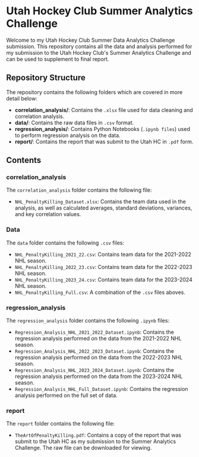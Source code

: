 # Utah Hockey Club Summer Analytics Challenge
Welcome to my Utah Hockey Club Summer Data Analytics Challenge submission. This repository contains all the data and analysis performed for my submission to the Utah Hockey Club's Summer Analytics Challenge and can be used to supplement to final report.

## Repository Structure
The repository contains the following folders which are covered in more detail below:
* __correlation_analysis/__: Contains the `.xlsx` file used for data cleaning and correlation analysis.
* __data/__: Contains the raw data files in `.csv` format.
* __regression_analysis/__: Contains Python Notebooks (`.ipynb files`) used to perform regression analysis on the data.
* __report/__: Contains the report that was submit to the Utah HC in `.pdf` form. 

## Contents

### correlation_analysis
The `correlation_analysis` folder contains the following file:
* `NHL_PenaltyKilling_Dataset.xlsx`: Contains the team data used in the analysis, as well as calculated averages, standard deviations, variances, and key correlation values.

### Data
The `data` folder contains the following `.csv` files:
* `NHL_PenaltyKilling_2021_22.csv`: Contains team data for the 2021-2022 NHL season.
* `NHL_PenaltyKilling_2022_23.csv`: Contains team data for the 2022-2023 NHL season.
* `NHL_PenaltyKilling_2023_24.csv`: Contains team data for the 2023-2024 NHL season.
* `NHL_PenaltyKilling_Full.csv`: A combination of the `.csv` files aboves.

### regression_analysis
The `regression_analysis` folder contains the following `.ipynb` files:
* `Regression_Analysis_NHL_2021_2022_Dataset.ipynb`: Contains the regression analysis performed on the data from the 2021-2022 NHL season.
* `Regression_Analysis_NHL_2022_2023_Dataset.ipynb`: Contains the regression analysis performed on the data from the 2022-2023 NHL season.
* `Regression_Analysis_NHL_2023_2024_Dataset.ipynb`: Contains the regression analysis performed on the data from the 2023-2024 NHL season.
* `Regression_Analysis_NHL_Full_Dataset.ipynb`: Contains the regression analysis performed on the full set of data.

### report
The `report` folder contains the following file:
* `TheArtOfPenaltyKilling.pdf`: Contains a copy of the report that was submit to the Utah HC as my submission to the Summer Analytics Challenge. The raw file can be downloaded for viewing.
